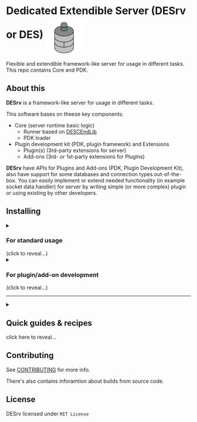 # Dedicated Extendible Server (DESrv or DES) <img src="./des_logo.png" align="center" width="100">

Flexible and extendible framework-like server for usage in different tasks. This repo contains Core and PDK.

## About this

**DESrv** is a framework-like server for usage in different tasks.

This software bases on theese key components:

* Core (server runtime basic logic)
  * Runner based on [DESCEndLib](https://github.com/Blusutils/DESCEndLib)
  * PDK loader
* Plugin development kit (PDK, plugin framework) and Extensions
  * Plugin(s) (3rd-party extensions for server)
  * Add-ons (3rd- or 1st-party extensions for Plugins)

**DESrv** have APIs for Plugins and Add-ons (PDK, Plugin Development Kit), also have support for some databases and connection types out-of-the-box.
You can easily implement or extend needed functionality (in example socket data handler) for server by writing simple (or more complex) plugin or using existing by other developers.

## Installing

<details>
<summary><h3 id="des-for-standard" id="des-for-standard">For standard usage</h3> (click to reveal...)</summary>

0. Prerequesties:
    * .NET 6.0
    * Windows (macOS/Linux not tested yet)
    * Extensions what you need
    * (optional) Internet connection
    * (optional) Connection client

1. Download binaries on [releases page](https://github.com/Blusutils/DESrv/releases/latest).

2. Open terminal, `cd` (change directory) to with downloaded binaries.

3. Type:

```batch
:: in Windows cmd
des-config
```

<!-- ```bash
# in *nix bash
./des-config
``` -->

Follow the instructions in console to perform basic configuration of server.

4. Run DESrv:

```batch
:: in Windows cmd
des-run <optional params>
```
<!-- 
```bash
# on *nix
./des-run <optional params>
``` -->

</details>
<details>
<summary><h3>For plugin/add-on development</h3> (click to reveal...)</summary>

1. Make sure that you have already installed DESrv.
If not, [go here](#des-for-standard).

2. Go to the [docs](https://github.com/Blusutils/DESrv/wiki) for more information and tutorials.

</details>
<hr>
<details>
<summary>
<h2>Quick guides & recipes</h2> click here to reveal...</summary>

### Quick guide to configuration and command line arguments

DESrv needs configuration to run. You can set it using `des-config` in binaries. Out config file can be found in same directory with all binaries (file named as `config.json`).
All values in this file is overridable on server run. Just pass commandline argument with same name as field name in config. In example:

```jsonc
// config file 
{
  "loglevel": "debug",
  "port": 9090,
  // other config params
}
```

```batch
:: in Windows cmd
des-run --loglevel warn
```

In this example loglevel will be overriden for this run of server but port will stay 9090.

All configuration parameters is available in docs.
<!-- <details>
<summary><h3>List of all configuration parameters</h3></summary>

* host 
  * `string` `not required`
  * Default host IP to bind it to sockets. If not set, server will run on `localhost` (`127.0.0.1`). 

* port
  * `int` `not required`
  * Default port used to connect to the server. If not set, server will pick `9090` port. 

* loglevel
  * `string` `not required`
  * DES CEnd logger level. If not set, "debug" will used by default. 

* superuser
  * `string` `not required` 
  * Super-user login credentails in `name:password`. If not set, Super-user feature will not be used.

* sidetunnel 
  * `bool` `not required` 
  * Enables "SideTunnel" feature (only for Add-ons that supports it). 

* sequredchannel
  * `bool` `not required` 
  * Enables "SequredChannel" feature (only for Plugins and Add-ons that supports it). And all ok with name of this thing, I didn't make a typo. 

* prefersecure 
  * `bool` `not required` 
  * Prefers all sockets to use secured connection (in example WSS instead standard Websockets). 

* randommode
  * `bool` `not required`
  * Sets random integers generator (`dotnet`, `cpp`, `randomorg`, `lava` or any other from plugins). By default set to `dotrand` (standard .NET random). 
</details> -->

### How to use extensions (Plugins or Addons)

That's very simple! Just put `.dll` file in `./extensions` folder in DESrv directory.

By default DESrv runs with all found extensions. So, you need to run server with `use-exts` argument:

```batch
:: on Windows
des-run --use-exts ExamplePlugin ExampleAddon_ExamplePlugin
```

You can also put extensions what you'll use to configuration.

Plugins should be named like `PluginID.dll`, and addons like `AddonID_TargetPluginID.dll`.

### "Bad random" issues

DESrv was written on .NET C#, which has very bad pseudorandom. But you can choose what random you'll use. By default, four (two working) methods available:

* Standard System.Random
* C++ random
* [Random.org](https://random.org) API random *TODO*
* [LavaRnd](https://www.lavarand.org/) random *TODO*

If you want to use another random implementation, create plugin with class, derived from `RandomBase` class, then add it to configuration. More info in docs.
</details>

## Contributing

See [CONTRIBUTING](./CONTRIBUTING.md) for more info.

There's also contains inforamtion about builds from source code.

## License

DESrv licensed under `MIT License`
